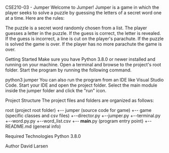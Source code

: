 
   
CSE210-03 - Jumper
Welcome to Jumper! Jumper is a game in which the player seeks to solve a puzzle by guessing the letters of a secret word one at a time. Here are the rules:

The puzzle is a secret word randomly chosen from a list.
The player guesses a letter in the puzzle.
If the guess is correct, the letter is revealed.
If the guess is incorrect, a line is cut on the player's parachute.
If the puzzle is solved the game is over.
If the player has no more parachute the game is over.

Getting Started
Make sure you have Python 3.8.0 or newer installed and running on your machine. Open a terminal and browse to the project's root folder. Start the program by running the following command.

python3 jumper 
You can also run the program from an IDE like Visual Studio Code. Start your IDE and open the project folder. Select the main module inside the jumper folder and click the "run" icon.

Project Structure
The project files and folders are organized as follows:

root                    (project root folder)
+-- jumper              (source code for game)
  +-- game              (specific classes and csv files)
    +--director.py
    +--jumper.py
    +--terminal.py
    +--word.py.py
    +--word_list.csv
  +-- __main__.py       (program entry point)
+-- README.md           (general info)

Required Technologies
Python 3.8.0

Author
David Larsen